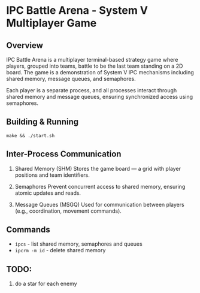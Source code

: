 # IPC Battle Arena - System V Multiplayer Game

## Overview

IPC Battle Arena is a multiplayer terminal-based strategy game where players, grouped into teams, battle to be the last team standing on a 2D board. The game is a demonstration of System V IPC mechanisms including shared memory, message queues, and semaphores.

Each player is a separate process, and all processes interact through shared memory and message queues, ensuring synchronized access using semaphores.

## Building & Running

`make && ./start.sh`

## Inter-Process Communication

1. Shared Memory (SHM)
   Stores the game board — a grid with player positions and team identifiers.

2. Semaphores
   Prevent concurrent access to shared memory, ensuring atomic updates and reads.

3. Message Queues (MSGQ)
   Used for communication between players (e.g., coordination, movement commands).

## Commands

- `ipcs` - list shared memory, semaphores and queues
- `ipcrm -m id` - delete shared memory

## TODO:

1. do a star for each enemy
